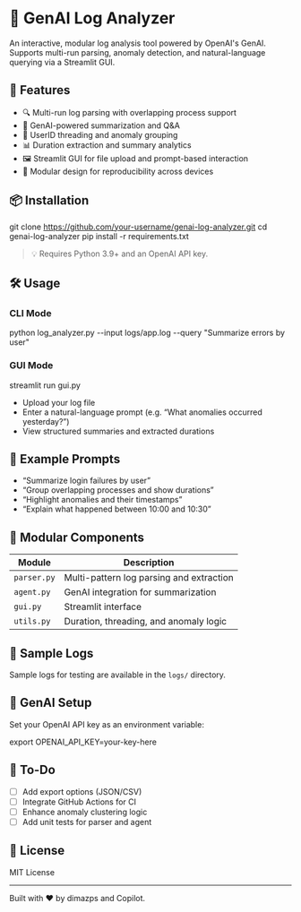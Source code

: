 
# 🧠 GenAI Log Analyzer

An interactive, modular log analysis tool powered by OpenAI's GenAI. Supports multi-run parsing, anomaly detection, and natural-language querying via a Streamlit GUI.

## 🚀 Features

- 🔍 Multi-run log parsing with overlapping process support  
- 🧠 GenAI-powered summarization and Q&A  
- 🧵 UserID threading and anomaly grouping  
- 📊 Duration extraction and summary analytics  
- 🖼️ Streamlit GUI for file upload and prompt-based interaction  
- 🧱 Modular design for reproducibility across devices

## 📦 Installation

git clone https://github.com/your-username/genai-log-analyzer.git
cd genai-log-analyzer
pip install -r requirements.txt


> 💡 Requires Python 3.9+ and an OpenAI API key.

## 🛠️ Usage

### CLI Mode


python log_analyzer.py --input logs/app.log --query "Summarize errors by user"


### GUI Mode


streamlit run gui.py

- Upload your log file  
- Enter a natural-language prompt (e.g. “What anomalies occurred yesterday?”)  
- View structured summaries and extracted durations

## 🧪 Example Prompts

- “Summarize login failures by user”  
- “Group overlapping processes and show durations”  
- “Highlight anomalies and their timestamps”  
- “Explain what happened between 10:00 and 10:30”

## 🧩 Modular Components

| Module         | Description                              |
|----------------|------------------------------------------|
| `parser.py`    | Multi-pattern log parsing and extraction |
| `agent.py`     | GenAI integration for summarization      |
| `gui.py`       | Streamlit interface                      |
| `utils.py`     | Duration, threading, and anomaly logic   |

## 📁 Sample Logs

Sample logs for testing are available in the `logs/` directory.

## 🧠 GenAI Setup

Set your OpenAI API key as an environment variable:

export OPENAI_API_KEY=your-key-here


## 🧼 To-Do

- [ ] Add export options (JSON/CSV)  
- [ ] Integrate GitHub Actions for CI  
- [ ] Enhance anomaly clustering logic  
- [ ] Add unit tests for parser and agent

## 📜 License

MIT License

---

Built with ❤️ by dimazps and Copilot.
```

